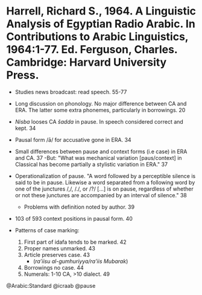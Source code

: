 # Harrell, Richard S., 1964. A Linguistic Analysis of Egyptian Radio Arabic. In Contributions to Arabic Linguistics, 1964:1-77. Ed. Ferguson, Charles. Cambridge: Harvard University Press.

- Studies news broadcast: read speech. 55-77

- Long discussion on phonology. No major difference between CA and ERA. The latter some extra phonemes, particularly in borrowings. 20

- *Nisba* looses CA *šadda* in pause. In speech considered correct and kept. 34

- Pausal form /ā/ for accusative gone in ERA. 34

- Small differences between pause and context forms (i.e case) in ERA and CA. 37
  -But: "What was mechanical variation [paus/context] in Classical has become partially a stylistic variation in ERA." 37

- Operationalization of pause. "A word followed by a perceptible silence is said to be in pause. Likewise a word separated from a following word by one of the junctures /,/, /./, or /?/ [...] is on pause, regardless of whether or not these junctures are accompanied by an interval of silence."  38
  - Problems with definition noted by author. 39

- 103 of 593 context positions in pausal form. 40

- Patterns of case marking:
  1. First part of idafa tends to be marked. 42
  2. Proper names unmarked. 43
  3. Article preserves case. 43
     - (*ra’iisu al-gumhuriyya/ra’iis Mubarak*)
  4. Borrowings no case. 44
  5. Numerals: 1-10 CA, >10 dialect. 49

@Arabic:Standard
@icraab
@pause
